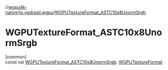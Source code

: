 //[wgpu4k-native](../../index.md)/[io.ygdrasil.wgpu](index.md)/[WGPUTextureFormat_ASTC10x8UnormSrgb](-w-g-p-u-texture-format_-a-s-t-c10x8-unorm-srgb.md)

# WGPUTextureFormat_ASTC10x8UnormSrgb

[common]\
const val [WGPUTextureFormat_ASTC10x8UnormSrgb](-w-g-p-u-texture-format_-a-s-t-c10x8-unorm-srgb.md): [WGPUTextureFormat](-w-g-p-u-texture-format/index.md)